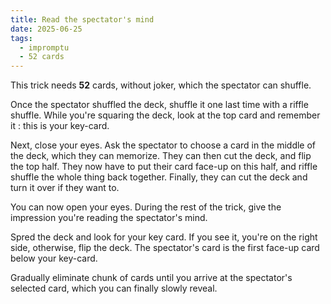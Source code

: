 ```yaml
---
title: Read the spectator's mind
date: 2025-06-25
tags:
  - impromptu
  - 52 cards
---
```


This trick needs **52** cards, without joker, which the spectator can shuffle.

Once the spectator shuffled the deck, shuffle it one last time with a riffle
shuffle. While you're squaring the deck, look at the top card and remember it :
this is your key-card.

Next, close your eyes. Ask the spectator to choose a card in the middle of the
deck, which they can memorize. They can then cut the deck, and flip the top
half. They now have to put their card face-up on this half, and riffle shuffle
the whole thing back together. Finally, they can cut the deck and turn it over
if they want to.

You can now open your eyes. During the rest of the trick, give the impression
you're reading the spectator's mind.

Spred the deck and look for your key card. If you see it, you're on the right
side, otherwise, flip the deck. The spectator's card is the first face-up card
below your key-card.

Gradually eliminate chunk of cards until you arrive at the spectator's selected
card, which you can finally slowly reveal.
